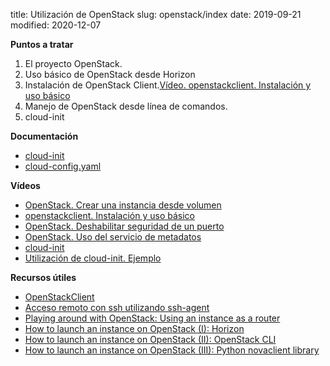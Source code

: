 title: Utilización de OpenStack
slug: openstack/index
date: 2019-09-21
modified: 2020-12-07

**Puntos a tratar**

1. El proyecto OpenStack.
1. Uso básico de OpenStack desde Horizon
1. Instalación de OpenStack Client.[Vídeo. openstackclient. Instalación y uso básico](https://youtu.be/qjvWtvgo8FU)
1. Manejo de OpenStack desde línea de comandos.
1. cloud-init

**Documentación**

* [cloud-init](https://github.com/albertomolina/beamer-focus/raw/main/cloud-init.pdf)
* [cloud-config.yaml]({attach}./cloud-config.yaml)

**Vídeos**

* [OpenStack. Crear una instancia desde volumen](https://youtu.be/4rgZM06BSrI)
* [openstackclient. Instalación y uso básico](https://youtu.be/qjvWtvgo8FU)
* [OpenStack. Deshabilitar seguridad de un puerto](https://youtu.be/jqfILWzHrS0)
* [OpenStack. Uso del servicio de metadatos](https://youtu.be/8xLF28rKNI0)
* [cloud-init](https://youtu.be/YIhlg_cGrYQ)
* [Utilización de cloud-init. Ejemplo](https://youtu.be/eWbAg4fenVo)

**Recursos útiles**

* [OpenStackClient](https://docs.openstack.org/python-openstackclient/latest/)
* [Acceso remoto con ssh utilizando ssh-agent](https://albertomolina.wordpress.com/2013/02/07/acceso-remoto-con-ssh-utilizando-ssh-agent/)
* [Playing around with OpenStack: Using an instance as a router](https://albertomolina.wordpress.com/2015/11/22/playing-around-with-openstack-using-an-instance-as-router/)
* [How to launch an instance on OpenStack (I): Horizon](https://albertomolina.wordpress.com/2013/11/20/how-to-launch-an-instance-on-openstack-i-horizon/)
* [How to launch an instance on OpenStack (II): OpenStack CLI](https://albertomolina.wordpress.com/2013/11/20/how-to-launch-an-instance-on-openstack-ii-openstack-cli/)
* [How to launch an instance on OpenStack (III): Python novaclient library](https://albertomolina.wordpress.com/2013/11/20/how-to-launch-an-instance-on-openstack-iii-python-novaclient-library/)
